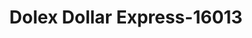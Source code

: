 ---
f_zip-code: 92801
f_state-code: CA
title: Dolex Dollar Express-16013
f_phone: 714-491-1550
f_city-only: Anaheim
f_address: 648 W La Palma Ave Anaheim
f_location-unique-id: '16013'
slug: dolex-dollar-express-16013
updated-on: '2024-05-30T13:46:58.046Z'
created-on: '2024-05-30T13:36:59.803Z'
published-on: '2024-05-30T13:54:32.469Z'
f_city-state: cms/city/anaheim-ca.md
f_company: cms/company/dolex-dollar-express.md
f_state: cms/state/california.md
layout: '[payday-loan].html'
tags: payday-loan
---